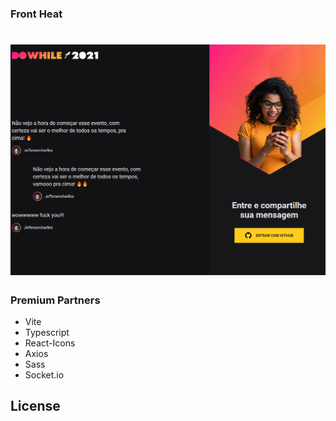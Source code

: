 ### Front Heat


<h1 align="center">
  <img alt="FrontHeat" title="#FrontHeat" src="https://github.com/Jeffersoncharlles/front_heat/blob/main/screenshots/dowhile2021.gif"/>
</h1>



### Premium Partners

- Vite
- Typescript
- React-Icons
- Axios
- Sass
- Socket.io

## License